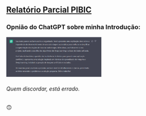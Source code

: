 
## [Relatório Parcial PIBIC](https://github.com/mrslima/pibic/blob/main/docs/Relat%C3%B3rio_Parcial_PIBIC.docx)

<h3>Opnião do ChatGPT sobre minha Introdução:</h3>
<img src="https://github.com/mrslima/pibic/blob/main/docs/chatGPT.png" width="50%">
<h6>Quem discordar, está errado.</h6> 🙃
